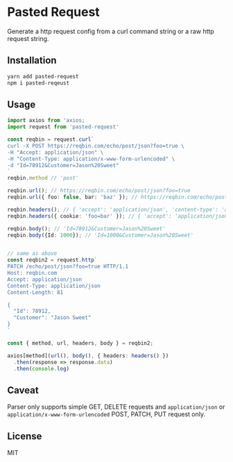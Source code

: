 # Pasted Request
Generate a http request config from a curl command string or a raw http request string.

## Installation
```sh
yarn add pasted-request
npm i pasted-reqeust
```

## Usage
```typescript
import axios from 'axios;
import request from 'pasted-request'

const reqbin = request.curl`
curl -X POST https://reqbin.com/echo/post/json?foo=true \
-H "Accept: application/json" \
-H "Content-Type: application/x-www-form-urlencoded" \
-d "Id=78912&Customer=Jason%20Sweet"
`
reqbin.method // 'post'

reqbin.url(); // https://reqbin.com/echo/post/json?foo=true
reqbin.url({ foo: false, bar: 'baz' }); // https://reqbin.com/echo/post/json?foo=false&bar=baz

reqbin.headers(); // { 'accept': 'application/json', 'content-type': 'application/x-www-form-urlencoded' }
reqbin.headers({ cookie: 'foo=bar' }); // { 'accept': 'application/json', 'content-type': 'application/x-www-form-urlencoded': 'cookie': 'foo=bar' }

reqbin.body(); // 'Id=78912&Customer=Jason%20Sweet'
reqbin.body({Id: 1000}); // 'Id=1000&Customer=Jason%20Sweet'


// same as above
const reqbin2 = request.http`
PATCH /echo/post/json?foo=true HTTP/1.1
Host: reqbin.com
Accept: application/json
Content-Type: application/json
Content-Length: 81

{
  "Id": 78912,
  "Customer": "Jason Sweet"
}
`

const { method, url, headers, body } = reqbin2;

axios[method](url(), body(), { headers: headers() })
  .then(response => response.data)
  .then(console.log)

```

## Caveat
Parser only supports simple GET, DELETE requests and `application/json` or `application/x-www-form-urlencoded` POST, PATCH, PUT request only.

## License
MIT
